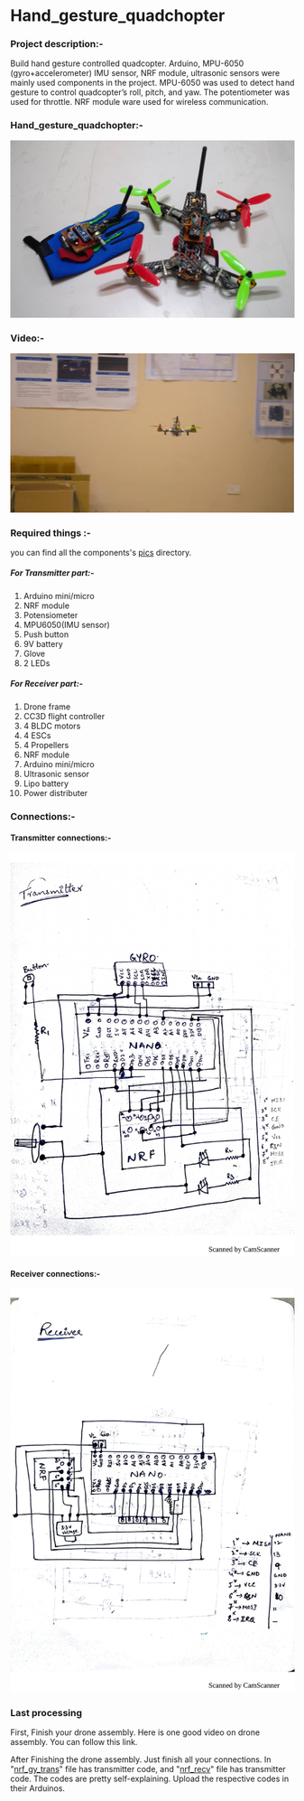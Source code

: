 # Hand_gesture_quadchopter

### Project description:-
   Build hand gesture controlled quadcopter. Arduino, MPU-6050 (gyro+accelerometer) IMU sensor, NRF module, ultrasonic sensors were mainly used components in the project. MPU-6050 was used to detect hand gesture to control quadcopter’s roll, pitch, and yaw. The potentiometer was used for throttle.  NRF module ware used for wireless communication.  

### Hand_gesture_quadchopter:-
![alt text](https://github.com/ankitgc1/Hand_gesture_quadchopter/blob/master/pics/Hand_gesture_quad_chopter.jpg)

### Video:-

[![Watch the video](https://github.com/ankitgc1/Hand_gesture_quadchopter/blob/master/pics/drone.png)](https://youtu.be/Ep3qxZhunCg)

### Required things :- 
   you can find all the components's [pics](https://github.com/ankitgc1/Hand_gesture_quadchopter/tree/master/pics) directory.
##### For Transmitter part:-
1. Arduino mini/micro
2. NRF module 
3. Potensiometer
4. MPU6050(IMU sensor)
5. Push button
6. 9V battery
7. Glove
8. 2 LEDs

##### For Receiver part:-
1. Drone frame
2. CC3D flight controller
3. 4 BLDC motors
4. 4 ESCs
5. 4 Propellers
6. NRF module
7. Arduino mini/micro
8. Ultrasonic sensor
9. Lipo battery
10. Power distributer


### Connections:- 

#### Transmitter connections:-
![alt text](https://github.com/ankitgc1/Hand_gesture_quadchopter/blob/master/pics/transmitter_connections-1.jpg)

#### Receiver connections:- 
![alt text](https://github.com/ankitgc1/Hand_gesture_quadchopter/blob/master/pics/receiver_connections-1.jpg)

### Last processing
First, Finish your drone assembly. Here is one good video on drone assembly. You can follow this link.

After Finishing the drone assembly. Just finish all your connections.
In "[nrf_gy_trans](https://github.com/ankitgc1/Hand_gesture_quadchopter/tree/master/nrf_gy_trans)" file has transmitter code, and "[nrf_recv](https://github.com/ankitgc1/Hand_gesture_quadchopter/tree/master/nrf_recv)" file has transmitter code. The codes are pretty self-explaining. Upload the respective codes in their Arduinos.

